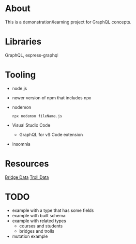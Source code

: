 # About

This is a demonstration/learning project for GraphQL concepts.

# Libraries

GraphQL, express-graphql

# Tooling

* node.js
* newer version of npm that includes npx
* nodemon

    `npx nodemon fileName.js`
* Visual Studio Code
    * GraphQL for vS Code extension
* Insomnia

# Resources
[Bridge Data](https://github.com/humphd/bridge-troll)
[Troll Data](http://www.dreamworks.com/trolls/explore/trolls/toys)

# TODO
* example with a type that has some fields
* example with built schema
* example with related types
    * courses and students
    * bridges and trolls
* mutation example
